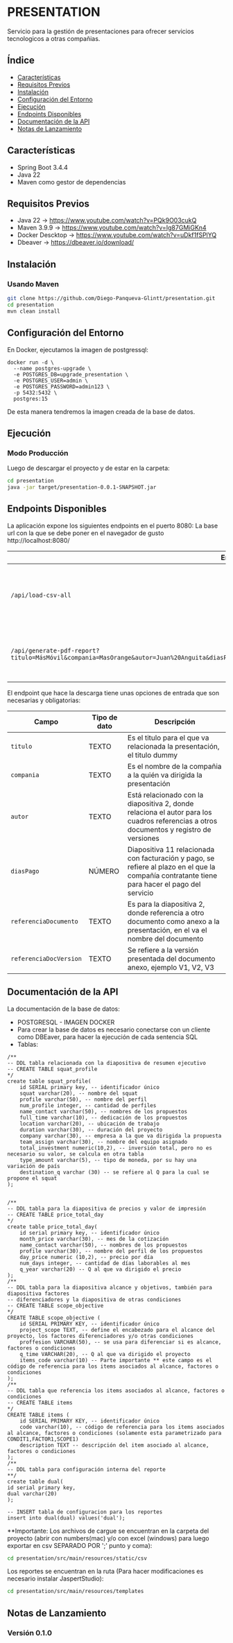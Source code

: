 # PRESENTATION

Servicio para la gestión de presentaciones para ofrecer servicios tecnologicos a otras compañias.

## Índice

* [Características](#características)
* [Requisitos Previos](#requisitos-previos)
* [Instalación](#instalación)
* [Configuración del Entorno](#configuración-del-entorno)
* [Ejecución](#ejecución)
* [Endpoints Disponibles](#endpoints-disponibles)
* [Documentación de la API](#documentación-de-la-api)
* [Notas de Lanzamiento](#notas-de-lanzamiento)

## Características

* Spring Boot 3.4.4
* Java 22
* Maven como gestor de dependencias


## Requisitos Previos

* Java 22 -> https://www.youtube.com/watch?v=PQk9O03cukQ
* Maven 3.9.9 -> https://www.youtube.com/watch?v=Ig87GMiGKn4
* Docker Descktop -> https://www.youtube.com/watch?v=uDkf1fSPlYQ
* Dbeaver -> https://dbeaver.io/download/

## Instalación

### Usando Maven

```bash
git clone https://github.com/Diego-Panqueva-Glintt/presentation.git
cd presentation
mvn clean install
```


## Configuración del Entorno

En Docker, ejecutamos la imagen de postgressql:

```plaintext
docker run -d \
  --name postgres-upgrade \
  -e POSTGRES_DB=upgrade_presentation \
  -e POSTGRES_USER=admin \
  -e POSTGRES_PASSWORD=admin123 \
  -p 5432:5432 \
  postgres:15
```
De esta manera tendremos la imagen creada de la base de datos.

## Ejecución

### Modo Producción
Luego de descargar el proyecto y de estar en la carpeta:
```bash
cd presentation
java -jar target/presentation-0.0.1-SNAPSHOT.jar

```

## Endpoints Disponibles

La aplicación expone los siguientes endpoints en el puerto 8080:
La base url con la que se debe poner en el navegador de gusto
http://localhost:8080/


| Endpoint        | Método | Descripción                                                                                                                    |
|-----------------|-------|--------------------------------------------------------------------------------------------------------------------------------|
| `/api/load-csv-all`     | GET | Realiza el cargue de la información que se encuentra en los archivos csv|
| `/api/generate-pdf-report?titulo=MásMóvil&compania=MasOrange&autor=Juan%20Anguita&diasPago=5&referenciaDocumento=OtosiText.docx&referenciaDocVersion=V2.1`      | GET | Es el endpoint que descarga el reporte de presentación|

El endpoint que hace la descarga tiene unas opciones de entrada que son necesarias y obligatorias:

| Campo        | Tipo de dato | Descripción                                                                                                                    |
|-----------------|-------|--------------------------------------------------------------------------------------------------------------------------------|
| `titulo`     | TEXTO | Es el titulo para el que va relacionada la presentación, el titulo dummy |
| `compania`     | TEXTO | Es el nombre de la compañia a la quién va dirigida la presentación |
| `autor`     | TEXTO | Está relacionado con la diapositiva 2, donde relaciona el autor para los cuadros referencias a otros documentos y registro de versiones  |
| `diasPago`     | NÚMERO | Diapositiva 11 relacionada con facturación y pago, se refiere al plazo en el que la compañía contratante tiene para hacer el pago del servicio |
| `referenciaDocumento`     | TEXTO | Es para la diapositiva 2, donde referencia a otro documento como anexo a la presentación, en el va el nombre del documento |
| `referenciaDocVersion`     | TEXTO | Se refiere a la versión presentada del documento anexo, ejemplo V1, V2, V3 |


## Documentación de la API

La documentación de la base de datos:
* POSTGRESQL - IMAGEN DOCKER
* Para crear la base de datos es necesario conectarse con un cliente como DBEaver, para hacer la ejecución de cada sentencia SQL
* Tablas:

```plaintext
/**
-- DDL tabla relacionada con la diapositiva de resumen ejecutivo
-- CREATE TABLE squat_profile
*/
create table squat_profile(
	id SERIAL primary key, -- identificador único
	squat varchar(20), -- nombre del squat
	profile varchar(50), -- nombre del perfil
	num_profile integer, -- cantidad de perfiles
	name_contact varchar(50), -- nombres de los propuestos
	full_time varchar(10), -- dedicación de los propuestos
	location varchar(20), -- ubicación de trabajo
	duration varchar(30), -- duración del proyecto
	company varchar(30), -- empresa a la que va dirigida la propuesta
	team_assign varchar(30), -- nombre del equipo asignado
	total_investment numeric(10,2), -- inversión total, pero no es necesario su valor, se calcula en otra tabla
	type_amount varchar(5), -- tipo de moneda, por su hay una variación de país
	destination_q varchar (30) -- se refiere al Q para la cual se propone el squat
);


/**
-- DDL tabla para la diapositiva de precios y valor de impresión
-- CREATE TABLE price_total_day
*/
create table price_total_day(
	id serial primary key, -- identificador único
	month_price varchar(30), -- mes de la cotización
	name_contact varchar(50), -- nombres de los propuestos
	profile varchar(30), -- nombre del perfil de los propuestos
	day_price numeric (10,2), -- precio por día
	num_days integer, -- cantidad de días laborables al mes
	q_year varchar(20) -- Q al que va dirigido el precio
);
/**
-- DDL tabla para la diapositiva alcance y objetivos, también para diapositiva factores
-- diferenciadores y la diapositiva de otras condiciones
-- CREATE TABLE scope_objective
*/
CREATE TABLE scope_objective (
	id SERIAL PRIMARY KEY, -- identificador único
	project_scope TEXT, -- define el encabezado para el alcance del proyecto, los factores diferenciadores y/o otras condiciones
	proffesion VARCHAR(50), -- se usa para diferenciar si es alcance, factores o condiciones
	q_time VARCHAR(20), -- Q al que va dirigido el proyecto
	items_code varchar(10) -- Parte importante ** este campo es el código de referencia para los items asociados al alcance, factores o condiciones
);
/**
-- DDL tabla que referencia los items asociados al alcance, factores o condiciones
-- CREATE TABLE items
*/
CREATE TABLE items (
	id SERIAL PRIMARY KEY, -- identificador único
	code varchar(10), -- código de referencia para los items asociados al alcance, factores o condiciones (solamente esta parametrizado para CONDIT1,FACTOR1,SCOPE1)
	description TEXT -- descripción del item asociado al alcance, factores o condiciones
);
/**
-- DDL tabla para configuración interna del reporte
**/
create table dual(
id serial primary key,
dual varchar(20)
);

-- INSERT tabla de configuracion para los reportes
insert into dual(dual) values('dual');
```

**Importante: 
Los archivos de cargue se encuentran en la carpeta del proyecto (abrir con numbers(mac)  y/o con excel (windows) para luego exportar en csv SEPARADO POR ';' punto y coma):
```bash
cd presentation/src/main/resources/static/csv

```


Los reportes se encuentran en la ruta (Para hacer modificaciones es necesario instalar JaspertStudio):
```bash
cd presentation/src/main/resources/templates

```

## Notas de Lanzamiento

### Versión 0.1.0

